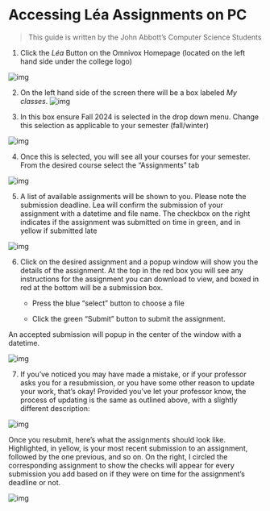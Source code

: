 # Accessing Léa Assignments on PC

> This guide is written by the John Abbott’s  Computer Science Students

1. Click the *Léa* Button on the Omnivox Homepage (located on the left hand side under the college logo)

![img](../Images/LEA_01.png)


2. On the left hand side of the screen there will be a box labeled *My classes*.
![img](../Images/LEA_02.png)

3. In this box ensure Fall 2024 is selected in the drop down menu. Change this selection as applicable to your semester (fall/winter)

![img](../Images/LEA_03.png)


4. Once this is selected, you will see all your courses for your semester. From the desired course select the “Assignments” tab

![img](../Images/LEA_04.png)

5. A list of available assignments will be shown to you. Please note the submission deadline. Lea will confirm the submission of your assignment with a datetime and file name. The checkbox on the right indicates if the assignment was submitted on time in green, and in yellow if submitted late

![img](../Images/LEA_05.png)

6. Click on the desired assignment and a popup window will show you the details of the assignment. At the top in the red box you will see any instructions for the assignment you can download to view, and boxed in red at the bottom will be a submission box. 

	- Press the blue “select” button to choose a file 

	- Click the green “Submit” button to submit the assignment. 

  An accepted submission will popup in the center of the window with a datetime.

![img](../Images/LEA_06.png)

7. If you’ve noticed you may have made a mistake, or if your professor asks you for a resubmission, or you have some other reason to update your work, that’s okay! Provided you’ve let your professor know, the process of updating is the same as outlined above, with a slightly different description:

![img](../Images/LEA_07.png)

Once you resubmit, here’s what the assignments should look like. Highlighted, in yellow, is your most recent submission to an assignment, followed by the one previous, and so on. On the right, I circled the corresponding assignment to show the checks will appear for every submission you add based on if they were on time for the assignment’s deadline or not.

![img](../Images/LEA__08.png)